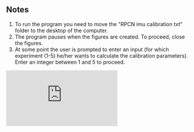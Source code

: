 ## Notes
1. To run the program you need to move the "RPCN imu calibration txt" folder to the desktop of the computer.
2. The program pauses when the figures are created. To proceed, close the figures.
3. At some point the user is prompted to enter an input (for which experiment (1-5) he/her wants to calculate the calibration parameters). 
Enter an integer between 1 and 5 to proceed.

<embed src="https://raw.githubusercontent.com/Manouselis/robot-perception-cognition-navigation/main/Individual%20Assignment%20(Calibration%20of%20Parameters)/RPCN_Individual_Calibration_Parameters.pdf" type="application/pdf">

<object data="https://github.com/Manouselis/robot-perception-cognition-navigation/blob/main/Individual%20Assignment%20(Calibration%20of%20Parameters)/RPCN_Individual_Calibration_Parameters.pdf" type="application/pdf" width="100%">
</object>

